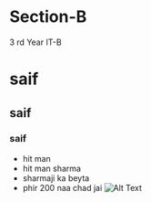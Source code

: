 # Section-B
3 rd Year IT-B
# saif
## saif
### saif
* hit man
 * hit man sharma
* sharmaji ka beyta
* phir 200 naa chad jai
![Alt Text](https://akm-img-a-in.tosshub.com/indiatoday/images/story/202103/rohitsharmaindiavsaustraliatou_1200x768.jpeg?HcK_Nu2X41crW0jHg8Xu1.fEjtIyo.yV&size=770:433)
